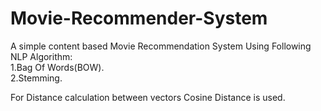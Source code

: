 # Movie-Recommender-System

A simple content based Movie Recommendation System Using Following NLP Algorithm:<br/>
1.Bag Of Words(BOW).<br/>
2.Stemming.

For Distance calculation between vectors Cosine Distance is used.
